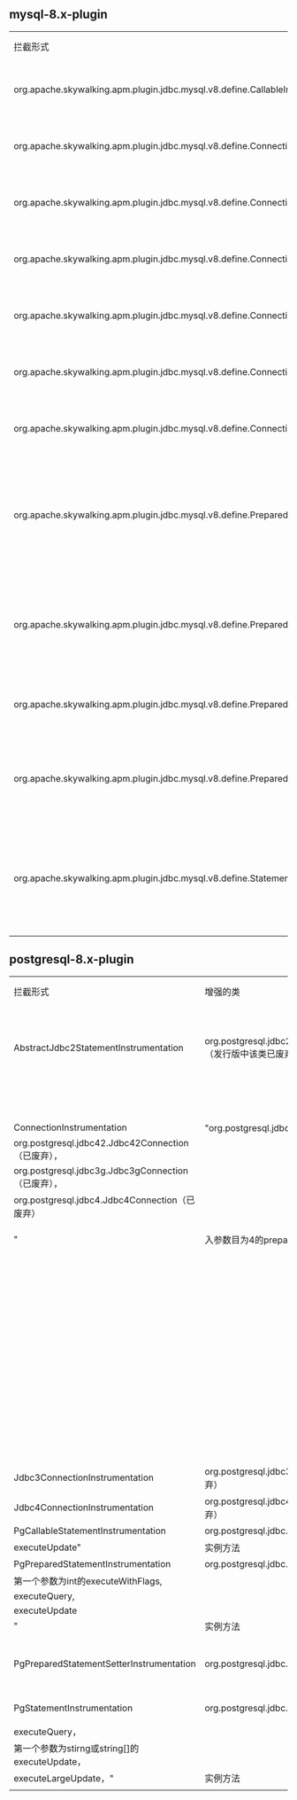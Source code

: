 
## mysql-8.x-plugin
<table>
   <tr>
      <td>拦截形式</td>
      <td>增强的类</td>
      <td>增强方法</td>
      <td>类型</td>
      <td>方法说明</td>
      <td>拦截器</td>
      <td>执行前</td>
      <td>执行后</td>
      <td>报错</td>
   </tr>
   <tr>
      <td>org.apache.skywalking.apm.plugin.jdbc.mysql.v8.define.CallableInstrumentation</td>
      <td>com.mysql.cj.jdbc.CallableStatement</td>
      <td>execute、executeQuery、executeUpdate</td>
      <td>实例方法</td>
      <td>调用存储过程类增强，拦截存储过程的执行方法</td>
      <td>org.apache.skywalking.apm.plugin.jdbc.mysql.PreparedStatementExecuteMethodsInterceptor</td>
      <td>创建ExitSpan，追踪本次数据库调用</td>
      <td>ContextManager.stopSpan()，结束追踪</td>
      <td>ContextManager.activeSpan().errorOccurred().log(t)，记录异常堆栈</td>
   </tr>
   <tr>
      <td>org.apache.skywalking.apm.plugin.jdbc.mysql.v8.define.ConnectionImplCreateInstrumentation</td>
      <td>com.mysql.cj.jdbc.ConnectionImpl</td>
      <td>getInstance</td>
      <td>静态方法</td>
      <td>拦截获取数据库连接方法</td>
      <td>org.apache.skywalking.apm.plugin.jdbc.mysql.v8.ConnectionCreateInterceptor</td>
      <td></td>
      <td>记录数据库连接信息connectionInfo (dbType,dbName,dbPeer...)</td>
      <td></td>
   </tr>
   <tr>
      <td>org.apache.skywalking.apm.plugin.jdbc.mysql.v8.define.ConnectionInstrumentation</td>
      <td>com.mysql.cj.jdbc.ConnectionImpl</td>
      <td>prepareStatement</td>
      <td>实例方法</td>
      <td>创建一个PreparedStatement对象，该对象用于预编译和发送sql,获得执行结果</td>
      <td>org.apache.skywalking.apm.plugin.jdbc.mysql.CreatePreparedStatementInterceptor</td>
      <td></td>
      <td>记录statement信息StatementEnhanceInfos（connectionInfo,statementName,sql...）</td>
      <td></td>
   </tr>
   <tr>
      <td>org.apache.skywalking.apm.plugin.jdbc.mysql.v8.define.ConnectionInstrumentation</td>
      <td>com.mysql.cj.jdbc.ConnectionImpl</td>
      <td>prepareCall</td>
      <td>实例方法</td>
      <td>创建一个CallableStatement。此对象用于调用数据库存储过程</td>
      <td>org.apache.skywalking.apm.plugin.jdbc.mysql.CreateCallableStatementInterceptor</td>
      <td></td>
      <td>记录statement信息StatementEnhanceInfos（connectionInfo,statementName,sql...）</td>
      <td></td>
   </tr>
   <tr>
      <td>org.apache.skywalking.apm.plugin.jdbc.mysql.v8.define.ConnectionInstrumentation</td>
      <td>com.mysql.cj.jdbc.ConnectionImpl</td>
      <td>createStatement,参数数量为2</td>
      <td>实例方法</td>
      <td>创建一个Statement对象，Statement用于发送sql语句到数据库和获得返回结果</td>
      <td>org.apache.skywalking.apm.plugin.jdbc.mysql.CreateStatementInterceptor</td>
      <td></td>
      <td>记录statement信息StatementEnhanceInfos（connectionInfo,statementName...）</td>
      <td></td>
   </tr>
   <tr>
      <td>org.apache.skywalking.apm.plugin.jdbc.mysql.v8.define.ConnectionInstrumentation</td>
      <td>com.mysql.cj.jdbc.ConnectionImpl</td>
      <td>commit、rollback、close、releaseSavepoint</td>
      <td>实例方法</td>
      <td>事务相关操作</td>
      <td>org.apache.skywalking.apm.plugin.jdbc.ConnectionServiceMethodInterceptor</td>
      <td>创建ExitSpan，追踪本次数据库调用</td>
      <td>ContextManager.stopSpan()，结束追踪</td>
      <td>ContextManager.activeSpan().errorOccurred().log(t)，记录异常堆栈</td>
   </tr>
   <tr>
      <td>org.apache.skywalking.apm.plugin.jdbc.mysql.v8.define.ConnectionInstrumentation</td>
      <td>com.mysql.cj.jdbc.ConnectionImpl</td>
      <td>setCatalog</td>
      <td>实例方法</td>
      <td>设置给定目录名称，以便选择要在其中进行工作的此 Connection 对象数据库的子空间</td>
      <td>org.apache.skywalking.apm.plugin.jdbc.mysql.SetCatalogInterceptor</td>
      <td>获取connectionInfo，调用setDatabaseName(),记录目录名称catalog</td>
      <td></td>
      <td></td>
   </tr>
   <tr>
      <td>org.apache.skywalking.apm.plugin.jdbc.mysql.v8.define.PreparedStatementInstrumentation</td>
      <td>com.mysql.cj.jdbc.ClientPreparedStatement、com.mysql.cj.jdbc.ServerPreparedStatement</td>
      <td>execute、executeQuery、executeUpdate、executeLargeUpdate</td>
      <td>实例方法</td>
      <td>ClientPreparedStatement是PreparedStatement接口的实现类，StatementImpl的子类；ServerPreparedStatement是ClientPreparedStatement的子类，预编译和发送sql的类</td>
      <td>org.apache.skywalking.apm.plugin.jdbc.mysql.PreparedStatementExecuteMethodsInterceptor</td>
      <td>创建ExitSpan，追踪本次数据库调用</td>
      <td>ContextManager.stopSpan()，结束追踪</td>
      <td>ContextManager.activeSpan().errorOccurred().log(t)，记录异常堆栈</td>
   </tr>
   <tr>
      <td>org.apache.skywalking.apm.plugin.jdbc.mysql.v8.define.PreparedStatementIgnoredSetterInstrumentation</td>
      <td>com.mysql.cj.jdbc.ClientPreparedStatement、com.mysql.cj.jdbc.ServerPreparedStatement</td>
      <td>setAsciiStream, setBinaryStream, setBlob, setBytes, setCharacterStream, setClob, setNCharacterStream, setNClob, setRef, setSQLXML, setUnicodeStream</td>
      <td>实例方法</td>
      <td>参数绑定（长文本）</td>
      <td>org.apache.skywalking.apm.plugin.jdbc.JDBCPreparedStatementIgnorableSetterInterceptor</td>
      <td>statementEnhanceInfos.setParameter(index, "?")，记录参数信息，避免数据太大，用”?“代替</td>
      <td></td>
      <td></td>
   </tr>
   <tr>
      <td>org.apache.skywalking.apm.plugin.jdbc.mysql.v8.define.PreparedStatementNullSetterInstrumentation</td>
      <td>com.mysql.cj.jdbc.ClientPreparedStatement、com.mysql.cj.jdbc.ServerPreparedStatement</td>
      <td>setNull</td>
      <td>实例方法</td>
      <td>参数绑定（null）</td>
      <td>org.apache.skywalking.apm.plugin.jdbc.JDBCPreparedStatementNullSetterInterceptor</td>
      <td>statementEnhanceInfos.setParameter(index, "NULL")，记录参数信息</td>
      <td></td>
      <td></td>
   </tr>
   <tr>
      <td>org.apache.skywalking.apm.plugin.jdbc.mysql.v8.define.PreparedStatementSetterInstrumentation</td>
      <td>com.mysql.cj.jdbc.ClientPreparedStatement、com.mysql.cj.jdbc.ServerPreparedStatement</td>
      <td>setArray, setBigDecimal, setBoolean, setByte, setDate, setDouble, setFloat, setInt, setLong, setNString, setObject, setRowId, setShort, setString, setTime, setTimestamp, setURL</td>
      <td>实例方法</td>
      <td>参数绑定</td>
      <td>org.apache.skywalking.apm.plugin.jdbc.JDBCPreparedStatementSetterInterceptor</td>
      <td>statementEnhanceInfos.setParameter(index, parameter)，记录参数信息</td>
      <td></td>
      <td></td>
   </tr>
   <tr>
      <td>org.apache.skywalking.apm.plugin.jdbc.mysql.v8.define.StatementInstrumentation</td>
      <td>com.mysql.cj.jdbc.StatementImpl</td>
      <td>execute、executeQuery、executeUpdate、executeLargeUpdate、executeBatchInternal、executeUpdateInternal、executeQuery、executeBatch</td>
      <td>实例方法</td>
      <td>StatementImpl是Statement接口的实现类，用于发送sql命令，获得查询结果。</td>
      <td>org.apache.skywalking.apm.plugin.jdbc.mysql.StatementExecuteMethodsInterceptor</td>
      <td>创建ExitSpan，追踪本次数据库调用</td>
      <td>ContextManager.stopSpan()，结束追踪</td>
      <td>ContextManager.activeSpan().errorOccurred().log(t)，记录异常堆栈</td>
   </tr>
   <tr>
      <td></td>
   </tr>
</table>

## postgresql-8.x-plugin

<table>
   <tr>
      <td>拦截形式</td>
      <td>增强的类</td>
      <td>增强方法</td>
      <td>类型</td>
      <td>方法说明</td>
      <td>拦截器</td>
      <td>执行前</td>
      <td>执行后</td>
      <td>报错</td>
   </tr>
   <tr>
      <td>AbstractJdbc2StatementInstrumentation</td>
      <td>org.postgresql.jdbc2.AbstractJdbc2Statement（发行版中该类已废弃）</td>
      <td>无参的execute，executeQuery，executeUpdate</td>
      <td>实例方法</td>
      <td>sql语句执行方法</td>
      <td>org.apache.skywalking.apm.plugin.jdbc.postgresql.PreparedStatementExecuteMethodsInterceptor</td>
      <td>创建ExitSpan，追踪本次数据库调用</td>
      <td>结束追踪</td>
      <td>记录错误堆栈</td>
   </tr>
   <tr>
      <td></td>
      <td></td>
      <td>入参数目为1的execute，executeQuery，executeUpdate</td>
      <td>实例方法</td>
      <td>sql语句执行方法</td>
      <td>org.apache.skywalking.apm.plugin.jdbc.postgresql.StatementExecuteMethodsInterceptor</td>
      <td>同上</td>
      <td>同上</td>
      <td>同上</td>
   </tr>
   <tr>
      <td>ConnectionInstrumentation</td>
      <td>"org.postgresql.jdbc.PgConnection，</td>
   </tr>
   <tr>
      <td>org.postgresql.jdbc42.Jdbc42Connection（已废弃），</td>
   </tr>
   <tr>
      <td>org.postgresql.jdbc3g.Jdbc3gConnection（已废弃），</td>
   </tr>
   <tr>
      <td>org.postgresql.jdbc4.Jdbc4Connection（已废弃）</td>
   </tr>
   <tr>
      <td></td>
   </tr>
   <tr>
      <td>"</td>
      <td>入参数目为4的prepareStatement</td>
      <td>实例方法</td>
      <td>创建一个PgPreparedStatement对象，该对象用于预编译和发送sql,获得执行结果</td>
      <td>org.apache.skywalking.apm.plugin.jdbc.postgresql.CreatePreparedStatementInterceptor</td>
      <td></td>
      <td>记录statement信息StatementEnhanceInfos（connectionInfo,statementName,sql...）</td>
      <td></td>
   </tr>
   <tr>
      <td></td>
      <td></td>
      <td>第二个参数类型为String[]的prepareStatement</td>
      <td>实例方法</td>
      <td>同上</td>
      <td>org.apache.skywalking.apm.plugin.jdbc.postgresql.JDBCPrepareStatementWithStringArrayInterceptor</td>
      <td></td>
      <td>记录statement信息StatementEnhanceInfos（connectionInfo,statementName,sql...）</td>
      <td></td>
   </tr>
   <tr>
      <td></td>
      <td></td>
      <td>入参数目为4的prepareCall</td>
      <td>实例方法</td>
      <td>创建一个CPgCallableStatement。此对象用于调用数据库存储过程</td>
      <td>org.apache.skywalking.apm.plugin.jdbc.postgresql.CreateCallableStatementInterceptor</td>
      <td></td>
      <td>创建PreparedStatement的代理SWPreparedStatement，记录（connectionInfo,statementName,sql...）</td>
      <td></td>
   </tr>
   <tr>
      <td></td>
      <td></td>
      <td>入参数目为3的createStatement</td>
      <td>实例方法</td>
      <td>创建一个PgStatement，该对象用于预编译和发送sql,获得执行结果</td>
      <td>org.apache.skywalking.apm.plugin.jdbc.postgresql.CreateStatementInterceptor</td>
      <td></td>
      <td>记录statement信息StatementEnhanceInfos（connectionInfo,statementName,sql...）</td>
      <td></td>
   </tr>
   <tr>
      <td></td>
      <td></td>
      <td>commit,rollback,close,releaseSavepoint</td>
      <td>实例方法</td>
      <td>数据库事务相关方法</td>
      <td>org.apache.skywalking.apm.plugin.jdbc.ConnectionServiceMethodInterceptor</td>
      <td>创建ExitSpan，追踪本次数据库调用</td>
      <td>结束追踪</td>
      <td>记录错误堆栈</td>
   </tr>
   <tr>
      <td>Jdbc3ConnectionInstrumentation</td>
      <td>org.postgresql.jdbc3.Jdbc3Connection（已废弃）</td>
      <td>同ConnectionInstrumentation,应该是重复的</td>
      <td>实例方法</td>
      <td></td>
      <td></td>
      <td></td>
      <td></td>
      <td></td>
   </tr>
   <tr>
      <td>Jdbc4ConnectionInstrumentation</td>
      <td>org.postgresql.jdbc4.Jdbc4Connection（已废弃）</td>
      <td>同上</td>
      <td>实例方法</td>
      <td></td>
      <td></td>
      <td></td>
      <td></td>
      <td></td>
   </tr>
   <tr>
      <td>PgCallableStatementInstrumentation</td>
      <td>org.postgresql.jdbc.PgCallableStatement</td>
      <td>"第一个参数为int的executeWithFlags，</td>
   </tr>
   <tr>
      <td>executeUpdate"</td>
      <td>实例方法</td>
      <td>执行sql方法</td>
      <td>org.apache.skywalking.apm.plugin.jdbc.postgresql.PreparedStatementExecuteMethodsInterceptor</td>
      <td>创建ExitSpan，追踪本次数据库调用</td>
      <td>结束追踪</td>
      <td>记录错误堆栈</td>
   </tr>
   <tr>
      <td>PgPreparedStatementInstrumentation</td>
      <td>org.postgresql.jdbc.PgPreparedStatement</td>
      <td>"第一个参数为string的execute，</td>
   </tr>
   <tr>
      <td>第一个参数为int的executeWithFlags,</td>
   </tr>
   <tr>
      <td>executeQuery,</td>
   </tr>
   <tr>
      <td>executeUpdate</td>
   </tr>
   <tr>
      <td>"</td>
      <td>实例方法</td>
      <td>执行sql方法</td>
      <td>同上</td>
      <td>创建ExitSpan，追踪本次数据库调用</td>
      <td>结束追踪</td>
      <td>记录错误堆栈</td>
   </tr>
   <tr>
      <td>PgPreparedStatementSetterInstrumentation</td>
      <td>org.postgresql.jdbc.PgPreparedStatement</td>
      <td>setAsciiStream, setBinaryStream, setBlob, setBytes, setCharacterStream, setClob, setNCharacterStream, setNClob, setRef, setSQLXML, setUnicodeStream</td>
      <td>实例方法</td>
      <td>参数绑定（长文本）</td>
      <td>org.apache.skywalking.apm.plugin.jdbc.JDBCPreparedStatementIgnorableSetterInterceptor</td>
      <td>statementEnhanceInfos.setParameter(index, "?")，记录参数信息，避免数据太大，用”?“代替</td>
      <td></td>
      <td></td>
   </tr>
   <tr>
      <td>PgStatementInstrumentation</td>
      <td>org.postgresql.jdbc.PgStatement</td>
      <td>"第一个参数为stirng或string[]的execute，</td>
   </tr>
   <tr>
      <td>executeQuery，</td>
   </tr>
   <tr>
      <td>第一个参数为stirng或string[]的executeUpdate，</td>
   </tr>
   <tr>
      <td>executeLargeUpdate，"</td>
      <td>实例方法</td>
      <td>执行sql方法</td>
      <td>org.apache.skywalking.apm.plugin.jdbc.postgresql.StatementExecuteMethodsInterceptor</td>
      <td>创建ExitSpan，追踪本次数据库调用</td>
      <td>结束追踪</td>
      <td>记录错误堆栈</td>
   </tr>
   <tr>
      <td></td>
   </tr>
</table>